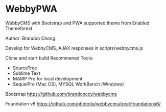 # WebbyPWA
WebbyCMS with Bootstrap and PWA supported theme from Enabled Themeforest

Author: Brandon Chong

Develop for WebbyCMS, AJAX responses in scripts/webbycms.js

Clone and start build
Recommened Tools:
- SourceTree
- Sublime Text
- MAMP Pro for local development
- SequelPro (Mac OS), MYSQL WorkBench (Windows)

Bootstrap 
https://github.com/brandonccy/webbycms

Foundation v6
https://github.com/phototix/webbycms/tree/Foundations6/